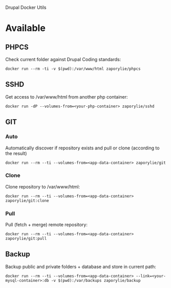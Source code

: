 Drupal Docker Utils


# Available

## PHPCS

Check current folder against Drupal Coding standards:
```
docker run --rm -ti -v $(pwd):/var/www/html zaporylie/phpcs
```

## SSHD

Get access to /var/www/html from another php container:
```
docker run -dP --volumes-from=<your-php-container> zaporylie/sshd
```

## GIT

### Auto

Automatically discover if repository exists and pull or clone (according to the result)
```
docker run --rm --ti --volumes-from=<app-data-container> zaporylie/git
```

### Clone

Clone repository to /var/www/html:
```
docker run --rm --ti --volumes-from=<app-data-container> zaporylie/git:clone
```

### Pull

Pull (fetch + merge) remote repository:
```
docker run --rm --ti --volumes-from=<app-data-container> zaporylie/git:pull
```

## Backup

Backup public and private folders + database and store in current path:
```
docker run --rm --ti --volumes-from=<app-data-container> --link=<your-mysql-container>:db -v $(pwd):/var/backups zaporylie/backup
```
